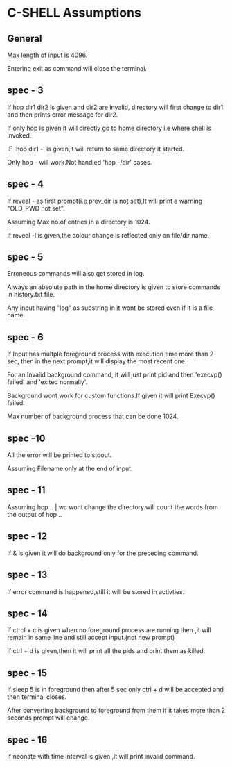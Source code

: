 # C-SHELL Assumptions

## General
 Max length of input is 4096.  

 Entering exit as command will close the terminal.

## spec - 3

 If hop dir1 dir2 is given and dir2 are invalid, directory will first change to dir1 and then prints error message for dir2.

 If only hop is given,it will directly go to home directory i.e where shell is invoked.

 IF 'hop dir1 -' is given,it will return to same directory it started.

 Only hop - will work.Not handled 'hop -/dir' cases.


## spec - 4

 If reveal - as first prompt(i.e prev_dir is not set),It will print a warning "OLD_PWD not set".

 Assuming Max no.of entries in a directory is 1024.

 If reveal -l is given,the colour change is reflected only on file/dir name.


## spec - 5

 Erroneous commands will also get stored in log.

 Always an absolute path in the home directory is given to store commands in history.txt file.

 Any input having "log" as substring in it wont be stored even if it is a file name.

 
## spec - 6

 If Input has multple foreground process with execution time more than 2 sec,
 then in the next prompt,it will display the most recent one.

 For an Invalid background command, it will just print pid and then 'execvp() failed' and 'exited normally'.

 Background wont work for custom functions.If given it will print Execvp() failed.

 Max number of background process that can be done 1024.


## spec -10

 All the error will be printed to stdout.

 Assuming Filename only at the end of input.

## spec - 11

 Assuming hop .. | wc wont change the directory.will count the words from the output of hop ..

## spec - 12

 If & is given it will do background only for the preceding command. 

## spec - 13
 
 If error command is happened,still it will be stored in activties.

## spec - 14
 
 If ctrcl + c is given when no foreground process are running then ,it will remain in same line and still accept input.(not new prompt)

 If ctrl + d is given,then it will print all the pids and print them as killed.

## spec - 15

 If sleep 5 is in foreground then after 5 sec only ctrl + d will be accepted and then terminal closes.

 After converting background to foreground from them if it takes more than 2 seconds prompt will change.


## spec - 16

 If neonate with time interval is given ,it will print invalid command.






